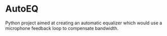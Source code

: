 # AutoEQ
Python project aimed at creating an automatic equalizer which would use a microphone feedback loop to compensate bandwidth.